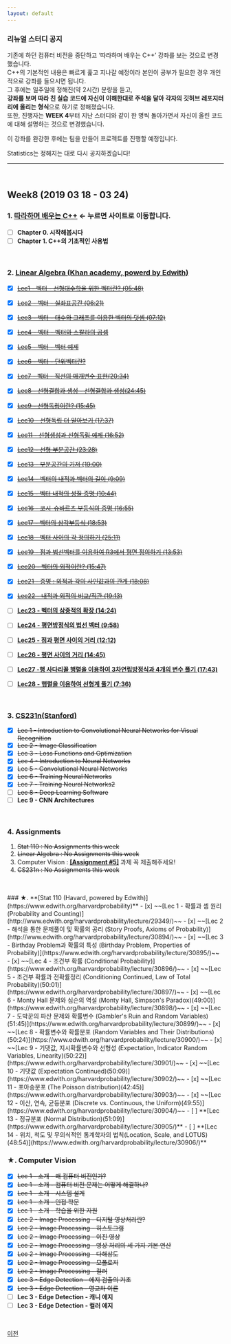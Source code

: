 ```yaml
---
layout: default
---  
```

   
### **리뉴얼 스터디 공지**  
기존에 하던 컴퓨터 비전을 중단하고 ‘따라하며 배우는 C++’ 강좌를 보는 것으로 변경했습니다.  
C++의 기본적인 내용은 빠르게 훑고 지나갈 예정이라 본인이 공부가 필요한 경우 개인적으로 강좌를 들으시면 됩니다.  
그 후에는 일주일에 정해진(약 2시간) 분량을 듣고,  
**강좌를 보며 따라 친 실습 코드에 자신이 이해한대로 주석을 달아 각자의 깃허브 레포지터리에 올리는 형식**으로 하기로 정해졌습니다.  
또한, 진행자는 **WEEK 4**부터 지난 스터디와 같이 한 명씩 돌아가면서 자신이 올린 코드에 대해 설명하는 것으로 변경했습니다.

이 강좌를 완강한 후에는 팀을 만들어 프로젝트를 진행할 예정입니다.  
  
  Statistics는 정해지는 대로 다시 공지하겠습니다!

---
<br>


## Week8 (2019 03 18  - 03 24)  
### 1. **[따라하며 배우는 C++](https://www.inflearn.com/course/following-c-plus/)**  ← 누르면 사이트로 이동합니다.  
- [ ] **Chapter 0. 시작해봅시다**  
- [ ] **Chapter 1. C++의 기초적인 사용법**

<br>  

### 2. **[Linear Algebra (Khan academy, powerd by Edwith)](https://www.edwith.org/linear-algebra)** 
- [x] ~~[Lec1 - 벡터 - 선형대수학을 위한 벡터란? (05:48)](http://www.edwith.org/linear-algebra/lecture/30304/)~~
- [x] ~~[Lec2 - 벡터 - 실좌표공간 (06:21)](http://www.edwith.org/linear-algebra/lecture/30305/)~~
- [x] ~~[Lec3 - 벡터 - 대수와 그래프를 이용한 벡터의 덧셈 (07:12)](http://www.edwith.org/linear-algebra/lecture/30306/)~~
- [x] ~~[Lec4 - 벡터 - 벡터와 스칼라의 곱셈](https://www.edwith.org/linear-algebra/lecture/30337/)~~
- [x] ~~[Lec5 - 벡터 - 벡터 예제](https://www.edwith.org/linear-algebra/lecture/30307/)~~
- [x] ~~[Lec6 - 벡터 - 단위벡터란?](https://www.edwith.org/linear-algebra/lecture/30308/)~~
- [x] ~~[Lec7 - 벡터 - 직선의 매개변수 표현(20:34)](https://www.edwith.org/linear-algebra/lecture/30309/)~~
- [x] ~~[Lec8 - 선형결합과 생성 - 선형결합과 생성(24:45)](https://www.edwith.org/linear-algebra/lecture/30310/)~~
- [x] ~~[Lec9 - 선형독립이란? (15:45)](https://www.edwith.org/linear-algebra/lecture/30311/)~~
- [x] ~~[Lec10 - 선형독립 더 알아보기 (17:37)](https://www.edwith.org/linear-algebra/lecture/30312/)~~
- [x] ~~[Lec11 - 선형생성과 선형독립 예제 (16:52)](https://www.edwith.org/linear-algebra/lecture/30313/)~~  
- [x] ~~[Lec12 - 선형 부분공간 (23:28)](https://www.edwith.org/linear-algebra/lecture/30314/)~~
- [x] ~~[Lec13 - 부분공간의 기저 (19:00)](https://www.edwith.org/linear-algebra/lecture/30315/)~~
- [x] ~~[Lec14 - 벡터의 내적과 벡터의 길이 (9:09)](https://www.edwith.org/linear-algebra/lecture/30316/)~~  
- [x] ~~[Lec15 - 벡터 내적의 성질 증명 (10:44)](https://www.edwith.org/linear-algebra/lecture/30317/)~~  
- [x] ~~[Lec16 - 코시-슈바르츠 부등식의 증명 (16:55)](https://www.edwith.org/linear-algebra/lecture/30318/)~~
- [x] ~~[Lec17 - 벡터의 삼각부등식 (18:53)](https://www.edwith.org/linear-algebra/lecture/30319/)~~
- [x] ~~[Lec18 - 벡터 사이의 각 정의하기 (25:11)](https://www.edwith.org/linear-algebra/lecture/30320/)~~  
- [x] ~~[Lec19 - 점과 법선벡터를 이용하여 R3에서 평면 정의하기 (13:53)](https://www.edwith.org/linear-algebra/lecture/30321/)~~  
- [x] ~~[Lec20 - 벡터의 외적이란? (15:47)](https://www.edwith.org/linear-algebra/lecture/30322/)~~
- [x] ~~[Lec21 - 증명 : 외적과 각의 사인값과의 관계 (18:08)](https://www.edwith.org/linear-algebra/lecture/30323/)~~
- [x] ~~[Lec22 - 내적과 외적의 비교/직관 (19:13)](https://www.edwith.org/linear-algebra/lecture/30324/)~~  
- [ ] **[Lec23 - 벡터의 삼중적의 확장 (14:24)](https://www.edwith.org/linear-algebra/lecture/30849/)**
- [ ] **[Lec24 - 평면방정식의 법선 벡터 (9:58)](https://www.edwith.org/linear-algebra/lecture/30325/)**
- [ ] **[Lec25 - 점과 평면 사이의 거리 (12:12)](https://www.edwith.org/linear-algebra/lecture/30326/)**  
- [ ] **[Lec26 - 평면 사이의 거리 (14:45)](https://www.edwith.org/linear-algebra/lecture/30327/)**
- [ ] **[Lec27 -행 사다리꼴 행렬을 이용하여 3차연립방정식과 4개의 변수 풀기 (17:43)](https://www.edwith.org/linear-algebra/lecture/30861/)**
- [ ] **[Lec28 - 행렬을 이용하여 선형계 풀기 (7:36)](https://www.edwith.org/linear-algebra/lecture/30862/)**  


<br>

### 3. [CS231n(Stanford)](https://github.com/insurgent92/CS231N_17_KOR_SUB)
- [X] ~~Lec 1 - Introduction to Convolutional Neural Networks for Visual Recognition~~
- [X] ~~Lec 2 - Image Classification~~
- [x] ~~Lec 3 - Loss Functions and Optimization~~
- [x] ~~Lec 4 - Introduction to Neural Networks~~  
- [x] ~~Lec 5 - Convolutional Neural Networks~~  
- [x] ~~Lec 6 - Training Neural Networks~~  
- [x] ~~Lec 7 - Training Neural Networks2~~  
- [ ] ~~Lec 8 - Deep Learning Software~~  
- [ ] **Lec 9 - CNN Architectures**
  
<br>

### 4. Assignments
1. ~~Stat 110 : No Assignments this week~~
2. ~~Linear Algebra : No Assignments this week~~
3. Computer Vision : **[[Assignment #5]](http://visual.kangwon.ac.kr/assignment)**  과제 꼭 제출해주세요! 
4. ~~CS231n : No Assignments this week~~  
<br>  
<br>
### ★. **[Stat 110 (Havard, powered by Edwith)](https://www.edwith.org/harvardprobability)**
- [x] ~~[Lec 1 - 확률과 셈 원리 (Probability and Counting)](http://www.edwith.org/harvardprobability/lecture/29349/)~~
- [x] ~~[Lec 2 - 해석을 통한 문제풀이 및 확률의 공리 (Story Proofs, Axioms of Probability)](http://www.edwith.org/harvardprobability/lecture/30894/)~~
- [x] ~~[Lec 3 - Birthday Problem과 확률의 특성 (Birthday Problem, Properties of Probability)](https://www.edwith.org/harvardprobability/lecture/30895/)~~
- [x] ~~[Lec 4 - 조건부 확률 (Conditional Probability)](https://www.edwith.org/harvardprobability/lecture/30896/)~~
- [x] ~~[Lec 5 - 조건부 확률과 전확률정리 (Conditioning Continued, Law of Total Probability)(50:01)](https://www.edwith.org/harvardprobability/lecture/30897/)~~
- [x] ~~[Lec 6 - Monty Hall 문제와 심슨의 역설 (Monty Hall, Simpson's Paradox)(49:00)](https://www.edwith.org/harvardprobability/lecture/30898/)~~
- [x] ~~[Lec 7 - 도박꾼의 파산 문제와 확률변수 (Gambler's Ruin and Random Variables)(51:45)](https://www.edwith.org/harvardprobability/lecture/30899/)~~
- [x] ~~[Lec 8 - 확률변수와 확률분포 (Random Variables and Their Distributions)(50:24)](https://www.edwith.org/harvardprobability/lecture/30900/)~~  
- [x] ~~[Lec 9 - 기댓값, 지시확률변수와 선형성 (Expectation, Indicator Random Variables, Linearity)(50:22)](https://www.edwith.org/harvardprobability/lecture/30901/)~~
- [x] ~~[Lec 10 - 기댓값 (Expectation Continued)(50:09)](https://www.edwith.org/harvardprobability/lecture/30902/)~~ 
- [x] ~~[Lec 11 - 포아송분포 (The Poisson distribution)(42:45)](https://www.edwith.org/harvardprobability/lecture/30903/)~~
- [x] ~~[Lec 12 - 이산, 연속, 균등분포 (Discrete vs. Continuous, the Uniform)(49:55)](https://www.edwith.org/harvardprobability/lecture/30904/)~~  
- [ ] **[Lec 13 - 정규분포 (Normal Distribution)(51:09)](https://www.edwith.org/harvardprobability/lecture/30905/)**
- [ ] **[Lec 14 - 위치, 척도 및 무의식적인 통계학자의 법칙(Location, Scale, and LOTUS)(48:54)](https://www.edwith.org/harvardprobability/lecture/30906/)**

 <br>  
 
 ### ★. **Computer Vision**
- [x] ~~Lec 1 - 소개 - 왜 컴퓨터 비전인가?~~
- [x] ~~Lec 1 - 소개 - 컴퓨터 비전 문제는 어떻게 해결하나?~~
- [X] ~~Lec 1 - 소개 - 시스템 설계~~
- [X] ~~Lec 1 - 소개 - 인접 학문~~
- [X] ~~Lec 1 - 소개 - 학습을 위한 자원~~
- [x] ~~Lec 2 - Image Processing - 디지털 영상처리란?~~
- [x] ~~Lec 2 - Image Processing - 히스토그램~~
- [x] ~~Lec 2 - Image Processing - 이진 영상~~
- [x] ~~Lec 2 - Image Processing - 영상 처리의 세 가지 기본 연산~~  
- [x] ~~Lec 2 - Image Processing - 다해상도~~  
- [x] ~~Lec 2 - Image Processing - 모폴로지~~  
- [x] ~~Lec 2 - Image Processing - 컬러~~  
- [x] ~~Lec 3 - Edge Detection - 에지 검출의 기초~~  
- [x] ~~Lec 3 - Edge Detection - 영교차 이론~~  
- [ ] **Lec 3 - Edge Detection - 캐니 에지**  
- [ ] **Lec 3 - Edge Detection - 컬러 에지**  

<br>


[이전](../../)